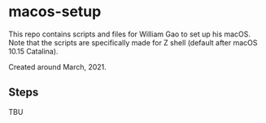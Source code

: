 # macos-setup

This repo contains scripts and files for William Gao to set up his macOS.  Note that the scripts are specifically made for Z shell 
(default after macOS 10.15 Catalina). 


Created around March, 2021.


## Steps

TBU
